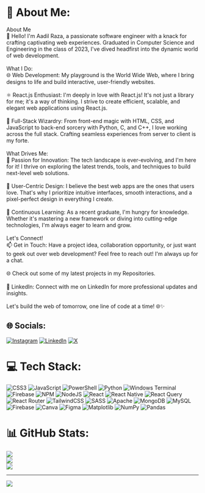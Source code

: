 # 💫 About Me:
 About Me<br>👋 Hello! I'm Aadil Raza, a passionate software engineer with a knack for crafting captivating web experiences. Graduated in Computer Science and Engineering in the class of 2023, I've dived headfirst into the dynamic world of web development.<br><br>What I Do:<br>🌐 Web Development: My playground is the World Wide Web, where I bring designs to life and build interactive, user-friendly websites.<br><br>⚛️ React.js Enthusiast: I'm deeply in love with React.js! It's not just a library for me; it's a way of thinking. I strive to create efficient, scalable, and elegant web applications using React.js.<br><br>🔧 Full-Stack Wizardry: From front-end magic with HTML, CSS, and JavaScript to back-end sorcery with Python, C, and C++, I love working across the full stack. Crafting seamless experiences from server to client is my forte.<br><br>What Drives Me:<br>🚀 Passion for Innovation: The tech landscape is ever-evolving, and I'm here for it! I thrive on exploring the latest trends, tools, and techniques to build next-level web solutions.<br><br>🌟 User-Centric Design: I believe the best web apps are the ones that users love. That's why I prioritize intuitive interfaces, smooth interactions, and a pixel-perfect design in everything I create.<br><br>🌱 Continuous Learning: As a recent graduate, I'm hungry for knowledge. Whether it's mastering a new framework or diving into cutting-edge technologies, I'm always eager to learn and grow.<br><br>Let's Connect!<br>📫 Get in Touch: Have a project idea, collaboration opportunity, or just want to geek out over web development? Feel free to reach out! I'm always up for a chat.<br><br>🌐 Check out some of my latest projects in my Repositories.<br><br>🔗 LinkedIn: Connect with me on LinkedIn for more professional updates and insights.<br><br>Let's build the web of tomorrow, one line of code at a time! 🌐✨


## 🌐 Socials:
[![Instagram](https://img.shields.io/badge/Instagram-%23E4405F.svg?logo=Instagram&logoColor=white)](https://instagram.com/aadilraza077) [![LinkedIn](https://img.shields.io/badge/LinkedIn-%230077B5.svg?logo=linkedin&logoColor=white)](https://linkedin.com/in/aadilraza077) [![X](https://img.shields.io/badge/X-black.svg?logo=X&logoColor=white)](https://x.com/aadilraza077) 

# 💻 Tech Stack:
![CSS3](https://img.shields.io/badge/css3-%231572B6.svg?style=for-the-badge&logo=css3&logoColor=white) ![JavaScript](https://img.shields.io/badge/javascript-%23323330.svg?style=for-the-badge&logo=javascript&logoColor=%23F7DF1E) ![PowerShell](https://img.shields.io/badge/PowerShell-%235391FE.svg?style=for-the-badge&logo=powershell&logoColor=white) ![Python](https://img.shields.io/badge/python-3670A0?style=for-the-badge&logo=python&logoColor=ffdd54) ![Windows Terminal](https://img.shields.io/badge/Windows%20Terminal-%234D4D4D.svg?style=for-the-badge&logo=windows-terminal&logoColor=white) ![Firebase](https://img.shields.io/badge/firebase-%23039BE5.svg?style=for-the-badge&logo=firebase) ![NPM](https://img.shields.io/badge/NPM-%23CB3837.svg?style=for-the-badge&logo=npm&logoColor=white) ![NodeJS](https://img.shields.io/badge/node.js-6DA55F?style=for-the-badge&logo=node.js&logoColor=white) ![React](https://img.shields.io/badge/react-%2320232a.svg?style=for-the-badge&logo=react&logoColor=%2361DAFB) ![React Native](https://img.shields.io/badge/react_native-%2320232a.svg?style=for-the-badge&logo=react&logoColor=%2361DAFB) ![React Query](https://img.shields.io/badge/-React%20Query-FF4154?style=for-the-badge&logo=react%20query&logoColor=white) ![React Router](https://img.shields.io/badge/React_Router-CA4245?style=for-the-badge&logo=react-router&logoColor=white) ![TailwindCSS](https://img.shields.io/badge/tailwindcss-%2338B2AC.svg?style=for-the-badge&logo=tailwind-css&logoColor=white) ![SASS](https://img.shields.io/badge/SASS-hotpink.svg?style=for-the-badge&logo=SASS&logoColor=white) ![Apache](https://img.shields.io/badge/apache-%23D42029.svg?style=for-the-badge&logo=apache&logoColor=white) ![MongoDB](https://img.shields.io/badge/MongoDB-%234ea94b.svg?style=for-the-badge&logo=mongodb&logoColor=white) ![MySQL](https://img.shields.io/badge/mysql-%2300000f.svg?style=for-the-badge&logo=mysql&logoColor=white) ![Firebase](https://img.shields.io/badge/Firebase-039BE5?style=for-the-badge&logo=Firebase&logoColor=white) ![Canva](https://img.shields.io/badge/Canva-%2300C4CC.svg?style=for-the-badge&logo=Canva&logoColor=white) ![Figma](https://img.shields.io/badge/figma-%23F24E1E.svg?style=for-the-badge&logo=figma&logoColor=white) ![Matplotlib](https://img.shields.io/badge/Matplotlib-%23ffffff.svg?style=for-the-badge&logo=Matplotlib&logoColor=black) ![NumPy](https://img.shields.io/badge/numpy-%23013243.svg?style=for-the-badge&logo=numpy&logoColor=white) ![Pandas](https://img.shields.io/badge/pandas-%23150458.svg?style=for-the-badge&logo=pandas&logoColor=white)
# 📊 GitHub Stats:
![](https://github-readme-stats.vercel.app/api?username=aadilraza077&theme=dark&hide_border=false&include_all_commits=false&count_private=true)<br/>
![](https://github-readme-streak-stats.herokuapp.com/?user=aadilraza077&theme=dark&hide_border=false)<br/>
![](https://github-readme-stats.vercel.app/api/top-langs/?username=aadilraza077&theme=dark&hide_border=false&include_all_commits=false&count_private=true&layout=compact)

---
[![](https://visitcount.itsvg.in/api?id=aadilraza077&icon=0&color=0)](https://visitcount.itsvg.in)

<!-- Proudly created with GPRM ( https://gprm.itsvg.in ) -->
